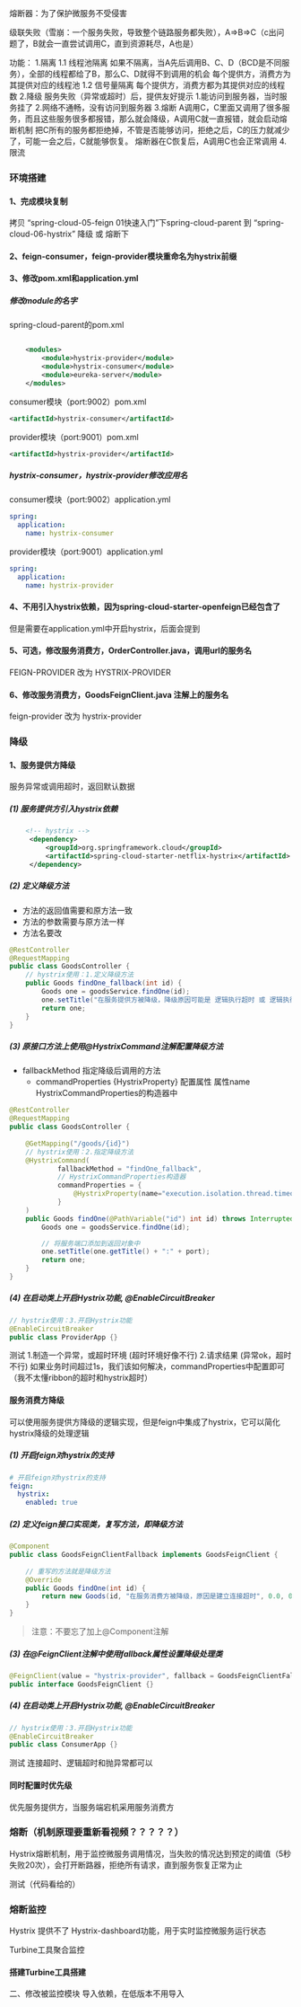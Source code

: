 熔断器：为了保护微服务不受侵害

级联失败（雪崩：一个服务失败，导致整个链路服务都失败），A=>B=>C（c出问题了，B就会一直尝试调用C，直到资源耗尽，A也是）

功能：
1.隔离
    1.1 线程池隔离
        如果不隔离，当A先后调用B、C、D（BCD是不同服务），全部的线程都给了B，那么C、D就得不到调用的机会
        每个提供方，消费方为其提供对应的线程池
    1.2 信号量隔离
        每个提供方，消费方都为其提供对应的线程数
2.降级
    服务失败（异常或超时）后，提供友好提示
    1.能访问到服务器，当时服务挂了
    2.网络不通畅，没有访问到服务器
3.熔断
    A调用C，C里面又调用了很多服务，而且这些服务很多都报错，那么就会降级，A调用C就一直报错，就会启动熔断机制
    把C所有的服务都拒绝掉，不管是否能够访问，拒绝之后，C的压力就减少了，可能一会之后，C就能够恢复。
    熔断器在C恢复后，A调用C也会正常调用
4.限流


### 环境搭建

#### 1、完成模块复制
拷贝 “spring-cloud-05-feign 01快速入门”下spring-cloud-parent 到 “spring-cloud-06-hystrix” 降级 或 熔断下

#### 2、feign-consumer，feign-provider模块重命名为hystrix前缀

#### 3、修改pom.xml和application.yml
##### 修改module的名字
spring-cloud-parent的pom.xml
```xml

    <modules>
        <module>hystrix-provider</module>
        <module>hystrix-consumer</module>
        <module>eureka-server</module>
    </modules>

```

consumer模块（port:9002）pom.xml
```xml
<artifactId>hystrix-consumer</artifactId>
```

provider模块（port:9001）pom.xml
```xml
<artifactId>hystrix-provider</artifactId>
```

##### hystrix-consumer，hystrix-provider修改应用名
consumer模块（port:9002）application.yml
```yaml
spring:
  application:
    name: hystrix-consumer
```

provider模块（port:9001）application.yml
```yaml
spring:
  application:
    name: hystrix-provider 
```

#### 4、不用引入hystrix依赖，因为spring-cloud-starter-openfeign已经包含了
但是需要在application.yml中开启hystrix，后面会提到

#### 5、可选，修改服务消费方，OrderController.java，调用url的服务名
FEIGN-PROVIDER 改为 HYSTRIX-PROVIDER

#### 6、修改服务消费方，GoodsFeignClient.java 注解上的服务名
feign-provider 改为 hystrix-provider



### 降级

#### 1、服务提供方降级
服务异常或调用超时，返回默认数据
##### (1) 服务提供方引入hystrix依赖
```xml
    <!-- hystrix -->
     <dependency>
         <groupId>org.springframework.cloud</groupId>
         <artifactId>spring-cloud-starter-netflix-hystrix</artifactId>
     </dependency>
```
##### (2) 定义降级方法
- 方法的返回值需要和原方法一致 
- 方法的参数需要与原方法一样
- 方法名要改

```java
@RestController
@RequestMapping
public class GoodsController {
    // hystrix使用：1.定义降级方法
    public Goods findOne_fallback(int id) {
        Goods one = goodsService.findOne(id);
        one.setTitle("在服务提供方被降级，降级原因可能是 逻辑执行超时 或 逻辑执行异常");
        return one;
    }
}
```


##### (3) 原接口方法上使用@HystrixCommand注解配置降级方法
- fallbackMethod 指定降级后调用的方法 
    - commandProperties {HystrixProperty} 配置属性 属性name HystrixCommandProperties的构造器中
```java
@RestController
@RequestMapping
public class GoodsController {
    
    @GetMapping("/goods/{id}")
    // hystrix使用：2.指定降级方法
    @HystrixCommand(
            fallbackMethod = "findOne_fallback",
            // HystrixCommandProperties构造器
            commandProperties = {
                @HystrixProperty(name="execution.isolation.thread.timeoutInMilliseconds", value = "2000")
            }
    )
    public Goods findOne(@PathVariable("id") int id) throws InterruptedException {
        Goods one = goodsService.findOne(id);

        // 将服务端口添加到返回对象中
        one.setTitle(one.getTitle() + ":" + port);
        return one;
    }
}
```

##### (4) 在启动类上开启Hystrix功能, @EnableCircuitBreaker
```java
// hystrix使用：3.开启Hystrix功能
@EnableCircuitBreaker
public class ProviderApp {}
```

测试
1.制造一个异常，或超时环境 (超时环境好像不行)
2.请求结果 (异常ok，超时不行)
如果业务时间超过1s，我们该如何解决，commandProperties中配置即可（我不太懂ribbon的超时和hystrix超时）


#### 服务消费方降级
可以使用服务提供方降级的逻辑实现，但是feign中集成了hystrix，它可以简化hystrix降级的处理逻辑
##### (1) 开启feign对hystrix的支持
```yaml
# 开启feign对hystrix的支持
feign:
  hystrix:
    enabled: true
```
##### (2) 定义feign接口实现类，复写方法，即降级方法

```java
@Component
public class GoodsFeignClientFallback implements GoodsFeignClient {
    
    // 重写的方法就是降级方法
    @Override
    public Goods findOne(int id) {
        return new Goods(id, "在服务消费方被降级，原因是建立连接超时", 0.0, 0);
    }
}
```
> 注意：不要忘了加上@Component注解


##### (3) 在@FeignClient注解中使用fallback属性设置降级处理类
```java
@FeignClient(value = "hystrix-provider", fallback = GoodsFeignClientFallback.class)
public interface GoodsFeignClient {}
```

##### (4) 在启动类上开启Hystrix功能, @EnableCircuitBreaker
```java
// hystrix使用：3.开启Hystrix功能
@EnableCircuitBreaker
public class ConsumerApp {}
```

测试
连接超时、逻辑超时和抛异常都可以

#### 同时配置时优先级
优先服务提供方，当服务端宕机采用服务消费方


### 熔断（机制原理要重新看视频？？？？？）
Hystrix熔断机制，用于监控微服务调用情况，当失败的情况达到预定的阈值（5秒失败20次），会打开断路器，拒绝所有请求，直到服务恢复正常为止

测试（代码看给的）

### 熔断监控

Hystrix 提供不了 Hystrix-dashboard功能，用于实时监控微服务运行状态

Turbine工具聚合监控

#### 搭建Turbine工具搭建
二、修改被监控模块
导入依赖，在低版本不用导入
